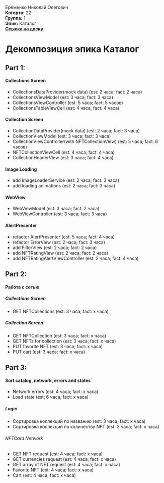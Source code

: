 Ерёменко Николай Олегович\
<b>Когорта:</b> 22\
<b>Группа:</b> 1\
<b>Эпик:</b> Каталог\
<b>[Ссылка на доску](https://github.com/users/id-kuznetsov/projects/2/views/3)</b>

# Декомпозиция эпика Каталог

## Part 1:

#### Collections Screen
- CollectionsDataProvider(mock data) (est: 2 часа; fact: 2 часа)
- CollectionsViewModel (est: 3 часа; fact: 3 часа)
- CollectionsViewController (est: 5 часа; fact: 5 часов)
- CollectionsTableViewCell (est: 4 часа; fact: 4 часа)

#### Collection Screen
- CollectionDataProvider(mock data) (est: 2 часа; fact: 3 часа)
- CollectionViewModel (est: 3 часа; fact: 3 часа)
- CollectionViewController(with NFTCollectionView) (est: 5 часа; fact: 6 часов)
- NFTCollectionViewCell (est: 4 часа; fact: 4 часа)
- CollectionHeaderView (est: 3 часа; fact: 4 часа)

#### Image Loading
- add ImageLoaderService (est: 2 часа; fact: 3 часа)
- add loading animations (est: 2 часа; fact: 3 часа)

#### WebView
- WebViewModel (est: 3 часа; fact: 2 часа)
- WebViewController (est: 3 часа; fact: 3 часа)

#### AlertPresenter
- refactor AlertPresenter (est: 5 часа; fact: 4 часа)
- refactor ErrorView (est: 2 часа; fact: 3 часа)
- add FilterView (est: 2 часа; fact: 2 часа)
- add NFTRatingView (est: 2 часа; fact: 2 часа)
- add NFTRatingAlertViewController (est: 2 часа; fact: 4 часа)

## Part 2:

#### Работа с сетью
##### Collections Screen
- GET NFTCollections (est: 3 часа; fact: x часа)
##### Collection Screen
- GET NFTCollection (est: 3 часа; fact: x часа)
- GET NFTs for collection (est: 3 часа; fact: x часа)
- PUT favorite NFT (est: 3 часа; fact: x часа)
- PUT cart (est: 3 часа; fact: x часа)

## Part 3:
#### Sort catalog, network, errors and states
- Network errors (est: 4 часа; fact: x часа)
- Load state (est: 6 часа; fact: x часа)
##### Logic
- Сортировка коллекций по названию (est: 3 часа; fact: x часа)
- Сортировка коллекций по количеству NFT (est: 3 часа; fact: x часа)
###### NFTCard Network
- GET NFT request (est: 4 часа; fact: x часа)
- GET currencies request (est: 4 часа; fact: x часа)
- GET array of NFT request (est: 4 часа; fact: x часа)
- Favorite NFT (est: 4 часа; fact: x часа)
- Cart (est: 4 часа; fact: x часа)
